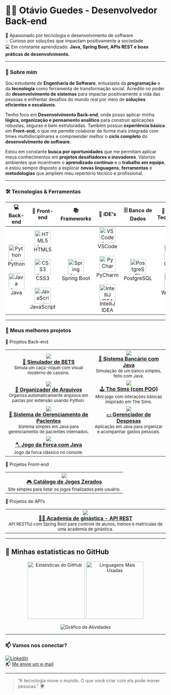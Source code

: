 # 👨‍💻 Otávio Guedes - Desenvolvedor Back-end

🚀 Apaixonado por tecnologia e desenvolvimento de software  
💡 Curioso por soluções que impactam positivamente a sociedade  
💻 Em constante aprendizado: **Java, Spring Boot, APIs REST e boas práticas de desenvolvimento.**

---

### 🧠 Sobre mim

Sou estudante de **Engenharia de Software**, entusiasta da **programação** e da **tecnologia** como ferramenta de transformação social.
Acredito no poder do **desenvolvimento de sistemas** para impactar positivamente a vida das pessoas e enfrentar desafios do mundo real por meio de **soluções eficientes e escaláveis**.

Tenho foco em **Desenvolvimento Back-end**, onde posso aplicar minha **lógica, organização e pensamento analítico** para construir aplicações robustas, seguras e bem estruturadas. Também possuo **experiência básica** em **Front-end**, o que me permite colaborar de forma mais integrada com times multidisciplinares e compreender melhor o **ciclo completo** do **desenvolvimento de software**.

Estou em constante **busca por oportunidades** que me permitam aplicar meus conhecimentos em **projetos desafiadores e inovadores**. Valorizo ambientes que incentivem o **aprendizado contínuo** e o **trabalho em equipe**, e estou sempre disposto a explorar **novas linguagens**, **ferramentas** e **metodologias** que ampliem meu repertório técnico e profissional.

---

### 🛠️ Tecnologias & Ferramentas

<div align="center">

<table style="background-color: white; border-collapse: collapse; width: 100%;">
  <thead>
    <tr>
      <th width="14%">💻 Back-end</th>
      <th width="14%">🎨 Front-end</th>
      <th width="14%">📚 Frameworks</th>
      <th width="14%">🧰 IDE's</th>
      <th width="14%">🗄️ Banco de Dados</th>
      <th width="14%">🧪 Outras Tecnologias</th>
      <th width="14%">⚙️ Build Tools</th>
    </tr>
  </thead>
  <tbody>
    <tr>
      <td align="center" width="14%">
        <img src="https://cdn.jsdelivr.net/gh/devicons/devicon/icons/python/python-original.svg" width="50" height="50" alt="Python logo" /><br>Python
        <br><br>
        <img src="https://cdn.jsdelivr.net/gh/devicons/devicon/icons/java/java-original.svg" width="50" height="50" alt="Java logo" /><br>Java
      </td>
      <td align="center" width="14%">
        <img src="https://cdn.jsdelivr.net/gh/devicons/devicon/icons/html5/html5-original.svg" width="50" height="50" alt="HTML5 logo" /><br>HTML5
        <br><br>
        <img src="https://cdn.jsdelivr.net/gh/devicons/devicon/icons/css3/css3-original.svg" width="50" height="50" alt="CSS3 logo" /><br>CSS3
        <br><br>
        <img src="https://cdn.jsdelivr.net/gh/devicons/devicon/icons/javascript/javascript-original.svg" width="50" height="50" alt="JavaScript logo" /><br>JavaScript
      </td>
      <td align="center" width="14%">
        <img src="https://cdn.jsdelivr.net/gh/devicons/devicon/icons/spring/spring-original.svg" width="50" height="50" alt="Spring logo" /><br>Spring Boot
      </td>
      <td align="center" width="14%">
        <img src="https://cdn.jsdelivr.net/gh/devicons/devicon/icons/vscode/vscode-original.svg" width="50" height="50" alt="VSCode logo" /><br>VSCode
        <br><br>
        <img src="https://cdn.jsdelivr.net/gh/devicons/devicon/icons/pycharm/pycharm-original.svg" width="50" height="50" alt="PyCharm logo" /><br>PyCharm
        <br><br>
        <img src="https://cdn.jsdelivr.net/gh/devicons/devicon/icons/intellij/intellij-original.svg" width="50" height="50" alt="IntelliJ IDEA logo" /><br>IntelliJ IDEA
      </td>
      <td align="center" width="14%">
        <img src="https://cdn.jsdelivr.net/gh/devicons/devicon/icons/postgresql/postgresql-original.svg" width="50" height="50" alt="PostgreSQL logo" /><br>PostgreSQL
      </td>
      <td align="center" width="14%">
        <img src="https://cdn.jsdelivr.net/gh/devicons/devicon/icons/github/github-original.svg" width="50" height="50" alt="GitHub logo" /><br>GitHub
        <br><br>
        <img src="https://cdn.jsdelivr.net/gh/devicons/devicon/icons/windows8/windows8-original.svg" width="50" height="50" alt="Windows logo" /><br>Windows
      </td>
      <td align="center" width="14%">
        <img src="https://cdn.jsdelivr.net/gh/devicons/devicon/icons/gradle/gradle-plain.svg" width="50" height="50" alt="Gradle logo" /><br>Gradle
        <br><br>
        <img src="https://upload.wikimedia.org/wikipedia/commons/5/52/Apache_Maven_logo.svg" width="50" height="50" alt="Maven logo" /><br>Maven
      </td>
    </tr>
  </tbody>
</table>

</div>

---

### 🚀 Meus melhores projetos

🧠 Projetos Back-end
<table> <tr> <td align="center"> <a href="https://github.com/PandaLoko27/SimuladorDeBETS"> <img src="https://img.shields.io/badge/-Simulador%20de%20BETS-111?style=for-the-badge&logo=python&logoColor=white" /> <br/> 🎰 <strong>Simulador de BETS</strong> </a> <br/> <sub>Simula um caça-níquel com visual moderno de cassino.</sub> </td> <td align="center"> <a href="https://github.com/PandaLoko27/sistema-bancario-java-poo"> <img src="https://img.shields.io/badge/-Sistema%20Bancário-ED8B00?style=for-the-badge&logo=java&logoColor=white" /> <br/> 🏦 <strong>Sistema Bancário com Java</strong> </a> <br/> <sub>Simulação de um banco simples, feito com Java.</sub> </td> </tr> <tr> <td align="center"> <a href="https://github.com/PandaLoko27/Organizador-de-Arquivos-PYTHON-"> <img src="https://img.shields.io/badge/-Organizador%20de%20Arquivos-306998?style=for-the-badge&logo=python&logoColor=white" /> <br/> 🔧 <strong>Organizador de Arquivos</strong> </a> <br/> <sub>Organiza automaticamente arquivos em pastas por extensão usando Python.</sub> </td> <td align="center"> <a href="https://github.com/PandaLoko27/TheSims-PYTHON"> <img src="https://img.shields.io/badge/-The%20Sims%20(POO)-brightgreen?style=for-the-badge&logo=python&logoColor=white" /> <br/> 🕹️ <strong>The Sims (com POO)</strong> </a> <br/> <sub>Mini jogo com interações básicas inspirado em The Sims.</sub> </td> </tr> <tr> <td align="center"> <a href="https://github.com/PandaLoko27/Sistema_de_Gerenciamento_de_Pacientes---Java"> <img src="https://img.shields.io/badge/-Sistema de Gerenciamento de pacientes-e34c26?style=for-the-badge&logo=java&logoColor=white" /> <br/> 🏥 <strong>Sistema de Gerenciamento de Pacientes</strong> </a> <br/> <sub>Sistema simples em Java para gerenciamento de pacientes internados.</sub> </td> <td align="center"> <a href="https://github.com/PandaLoko27/GerenciadorDeDespesas-JAVA"> <img src="https://img.shields.io/badge/-Gerenciador%20de%20Despesas-brown?style=for-the-badge&logo=java&logoColor=white" /> <br/> 💵 <strong>Gerenciador de Despesas</strong> </a> <br/> <sub>Aplicação em Java para organizar e acompanhar gastos pessoais.</sub> </td> </tr> <tr> <td align="center"> <a href="https://github.com/PandaLoko27/JogoForca--JAVA"> <img src="https://img.shields.io/badge/-Jogo%20da%20Forca-007396?style=for-the-badge&logo=java&logoColor=white" /> <br/> 🪓 <strong>Jogo da Forca com Java</strong> </a> <br/> <sub>Jogo da forca clássico no console.</sub> </td> <td></td> </tr> </table>

🎨 Projetos Front-end
<table> <tr> <td align="center"> <a href="https://github.com/PandaLoko27/Catalogo-de-jogos-zerados--HTML-CSS-JS"> <img src="https://img.shields.io/badge/-Catálogo%20de%20Jogos-ff5722?style=for-the-badge&logo=javascript&logoColor=white" /> <br/> 🎮 <strong>Catálogo de Jogos Zerados</strong> </a> <br/> <sub>Site simples para listar os jogos finalizados pelo usuário.</sub> </td> </tr> </table>

🔌 Projetos de API’s
<table> <tr> <td align="center"> <a href="https://github.com/PandaLoko27/AcademiaGYM--APIrest"> <img src="https://img.shields.io/badge/-API%20AcademiaGYM-6DB33F?style=for-the-badge&logo=spring&logoColor=pink" /> <br/> 🏋️‍♂️ <strong>Academia de ginástica - API REST</strong> </a> <br/> <sub>API RESTful com Spring Boot para controle de alunos, treinos e matrículas de uma academia de ginástica.</sub> </td> </tr> </table>

---

## 🚀 Minhas estatísticas no GitHub

<p align="center">
  <img height="180em" src="https://github-readme-stats.vercel.app/api?username=Otavio2704&show_icons=true&theme=merko&hide_border=false&custom_title=Estatísticas%20do%20GitHub" alt="Estatísticas do GitHub"/>
  <img height="180em" src="https://github-readme-stats.vercel.app/api/top-langs/?username=Otavio2704&layout=compact&theme=merko&hide_border=false&custom_title=Linguagens%20Mais%20Usadas" alt="Linguagens Mais Usadas"/>
</p>

<p align="center">
  <img src="https://github-readme-activity-graph.vercel.app/graph?username=Otavio2704&radius=16&theme=merko&area=true&order=5&hide_border=false&hide_title=false&custom_title=Gráfico%20de%20Atividades" alt="Gráfico de Atividades">
</p>

---

### 📫 Vamos nos conectar?

[![LinkedIn](https://img.shields.io/badge/LinkedIn-0077B5?logo=linkedin&logoColor=fff)](https://www.linkedin.com/in/otávio-guedes-27042007og/)  
📬 [Me envie um e-mail](mailto:otavioaredes62@gmail.com)

---

> “A tecnologia move o mundo. O que você criar com ela pode mover pessoas.” 🌍
